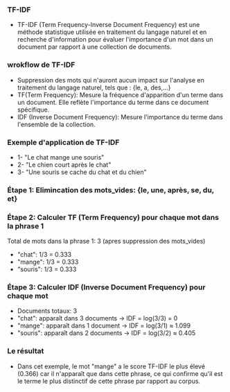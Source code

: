 ### TF-IDF
- TF-IDF (Term Frequency-Inverse Document Frequency) est une méthode statistique utilisée en traitement du langage naturel et en recherche d'information pour évaluer l'importance d'un mot dans un document par rapport à une collection de documents.

### wrokflow de TF-IDF
- Suppression des mots qui n'auront aucun impact sur l'analyse en traitement du langage naturel, tels que : {le, a, des,...}
- TF(Term Frequency): Mesure la fréquence d'apparition d'un terme dans un document. Elle reflète l'importance du terme dans ce document spécifique.
- IDF (Inverse Document Frequency): Mesure l'importance du terme dans l'ensemble de la collection.

### Exemple d'application de TF-IDF
- 1- "Le chat mange une souris"
- 2- "Le chien court après le chat"
- 3- "Une souris se cache du chat et du chien"

### Étape 1: Elimincation des mots_vides: {le, une, après, se, du, et}

### Étape 2: Calculer TF (Term Frequency) pour chaque mot dans la phrase 1

Total de mots dans la phrase 1: 3 (apres suppression des mots_vides)
- "chat": 1/3 = 0.333
- "mange": 1/3 = 0.333
- "souris": 1/3 = 0.333

### Étape 3: Calculer IDF (Inverse Document Frequency) pour chaque mot

- Documents totaux: 3
- "chat": apparaît dans 3 documents → IDF = log(3/3) = 0
- "mange": apparaît dans 1 document → IDF = log(3/1) ≈ 1.099
- "souris": apparaît dans 2 documents → IDF = log(3/2) ≈ 0.405

### Le résultat
- Dans cet exemple, le mot "mange" a le score TF-IDF le plus élevé (0.366) car il n'apparaît que dans cette phrase, ce qui confirme qu'il est le terme le plus distinctif de cette phrase par rapport au corpus.
